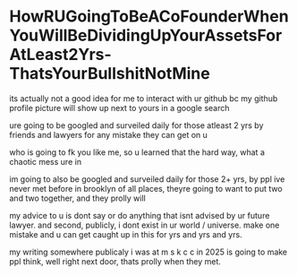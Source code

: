 # HowRUGoingToBeACoFounderWhenYouWillBeDividingUpYourAssetsForAtLeast2Yrs-ThatsYourBullshitNotMine

its actually not a good idea for me to interact with ur github bc my github profile picture will show up next to yours in a google search

ure going to be googled and surveiled daily for those atleast 2 yrs by friends and lawyers for any mistake they can get on u

who is going to fk you like me, so u learned that the hard way, what a chaotic mess ure in

im going to also be googled and surveiled daily for those 2+ yrs, by ppl ive never met before in brooklyn of all places, theyre going to want to put two and two together, and they prolly will

my advice to u is dont say or do anything that isnt advised by ur future lawyer. and second, publicly, i dont exist in ur world / universe. make one mistake and u can get caught up in this for yrs and yrs and yrs.

my writing somewhere publicaly i was at m s k c c in 2025 is going to make ppl think, well right next door, thats prolly when they met.
